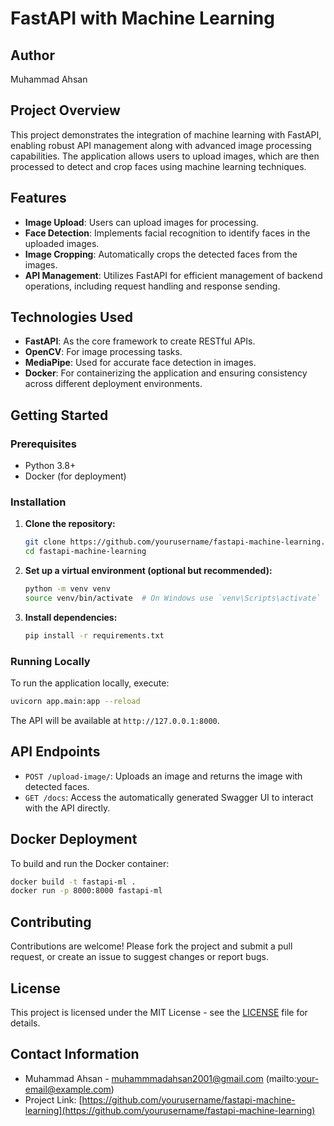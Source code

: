 
# FastAPI with Machine Learning

## Author
Muhammad Ahsan

## Project Overview
This project demonstrates the integration of machine learning with FastAPI, enabling robust API management along with advanced image processing capabilities. The application allows users to upload images, which are then processed to detect and crop faces using machine learning techniques.

## Features
- **Image Upload**: Users can upload images for processing.
- **Face Detection**: Implements facial recognition to identify faces in the uploaded images.
- **Image Cropping**: Automatically crops the detected faces from the images.
- **API Management**: Utilizes FastAPI for efficient management of backend operations, including request handling and response sending.

## Technologies Used
- **FastAPI**: As the core framework to create RESTful APIs.
- **OpenCV**: For image processing tasks.
- **MediaPipe**: Used for accurate face detection in images.
- **Docker**: For containerizing the application and ensuring consistency across different deployment environments.

## Getting Started

### Prerequisites
- Python 3.8+
- Docker (for deployment)

### Installation
1. **Clone the repository:**
   ```bash
   git clone https://github.com/yourusername/fastapi-machine-learning.git
   cd fastapi-machine-learning
   ```

2. **Set up a virtual environment (optional but recommended):**
   ```bash
   python -m venv venv
   source venv/bin/activate  # On Windows use `venv\Scripts\activate`
   ```

3. **Install dependencies:**
   ```bash
   pip install -r requirements.txt
   ```

### Running Locally
To run the application locally, execute:
```bash
uvicorn app.main:app --reload
```
The API will be available at `http://127.0.0.1:8000`.

## API Endpoints
- `POST /upload-image/`: Uploads an image and returns the image with detected faces.
- `GET /docs`: Access the automatically generated Swagger UI to interact with the API directly.

## Docker Deployment
To build and run the Docker container:
```bash
docker build -t fastapi-ml .
docker run -p 8000:8000 fastapi-ml
```

## Contributing
Contributions are welcome! Please fork the project and submit a pull request, or create an issue to suggest changes or report bugs.

## License
This project is licensed under the MIT License - see the [LICENSE](LICENSE) file for details.

## Contact Information
- Muhammad Ahsan - muhammmadahsan2001@gmail.com (mailto:your-email@example.com)
- Project Link: [https://github.com/yourusername/fastapi-machine-learning](https://github.com/yourusername/fastapi-machine-learning)
